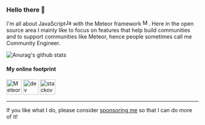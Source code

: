 ### Hello there 👋

I'm all about JavaScript<img src='https://cdn.jsdelivr.net/npm/simple-icons@3.0.1/icons/javascript.svg' alt='JavaScript' height='16'> with the Meteor framework <img src='https://cdn.jsdelivr.net/npm/simple-icons@3.0.1/icons/meteor.svg' alt='Meteor' height='16'>. Here in the open source area I mainly like to focus on features that help build communities and to support communities like Meteor, hence people sometimes call me Community Engineer.

![Anurag's github stats](https://github-readme-stats.vercel.app/api?username=StorytellerCZ&count_private=true&theme=merko&show_icons=true)

#### My online footprint
[<img src='https://cdn.jsdelivr.net/npm/simple-icons@3.0.1/icons/meteor.svg' alt='Meteor forums profile' height='40'>](https://forums.meteor.com/u/storyteller)
[<img src='https://cdn.jsdelivr.net/npm/simple-icons@3.0.1/icons/dev-dot-to.svg' alt='dev' height='40'>](https://dev.to/storytellercz)  [<img src='https://cdn.jsdelivr.net/npm/simple-icons@3.0.1/icons/stackoverflow.svg' alt='stackoverflow' height='40'>](https://stackoverflow.com/users/2961489/storytellercz)

---------

If you like what I do, please consider [sponsoring me](https://github.com/sponsors/StorytellerCZ) so that I can do more of it!

<!--
**StorytellerCZ/StorytellerCZ** is a ✨ _special_ ✨ repository because its `README.md` (this file) appears on your GitHub profile.

Here are some ideas to get you started:

- 🔭 I’m currently working on ...
- 🌱 I’m currently learning ...
- 👯 I’m looking to collaborate on ...
- 🤔 I’m looking for help with ...
- 💬 Ask me about ...
- 📫 How to reach me: ...
- ⚡ Fun fact: ...
-->
